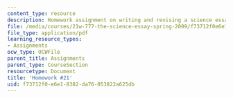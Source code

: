 ```yaml
---
content_type: resource
description: Homework assignment on writing and revising a science essay.
file: /media/courses/21w-777-the-science-essay-spring-2009/f73712f0e6e18382da76053822a625db_MIT21W_777_s09_assn19_hw21.pdf
file_type: application/pdf
learning_resource_types:
- Assignments
ocw_type: OCWFile
parent_title: Assignments
parent_type: CourseSection
resourcetype: Document
title: 'Homework #21'
uid: f73712f0-e6e1-8382-da76-053822a625db
---
```

